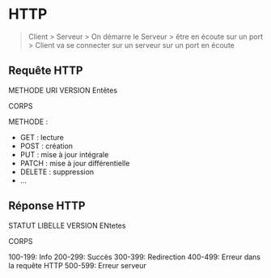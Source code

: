 # HTTP 

> Client > Serveur
    > On démarre le Serveur
        > être en écoute sur un port
    > Client va se connecter sur un serveur sur un port en écoute


## Requête HTTP

METHODE URI VERSION
Entêtes

CORPS


METHODE :
* GET : lecture
* POST : création
* PUT : mise à jour intégrale
* PATCH : mise à jour différentielle
* DELETE : suppression
* ...



## Réponse HTTP

STATUT LIBELLE VERSION
ENtetes

CORPS

100-199: Info
200-299: Succès
300-399: Redirection
400-499: Erreur dans la requête HTTP
500-599: Erreur serveur
